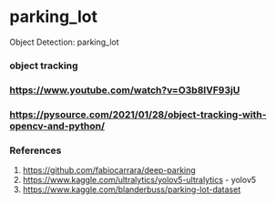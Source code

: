 # parking_lot
Object Detection: parking_lot

### object tracking
### https://www.youtube.com/watch?v=O3b8lVF93jU
### https://pysource.com/2021/01/28/object-tracking-with-opencv-and-python/


### References
1. https://github.com/fabiocarrara/deep-parking
2. https://www.kaggle.com/ultralytics/yolov5-ultralytics - yolov5
3. https://www.kaggle.com/blanderbuss/parking-lot-dataset

